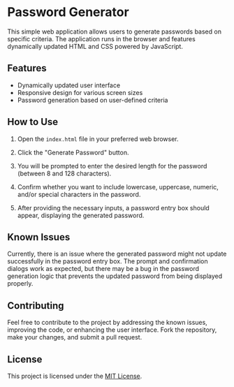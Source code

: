 # Password Generator

This simple web application allows users to generate passwords based on specific criteria. The application runs in the browser and features dynamically updated HTML and CSS powered by JavaScript.

## Features

- Dynamically updated user interface
- Responsive design for various screen sizes
- Password generation based on user-defined criteria

## How to Use

1. Open the `index.html` file in your preferred web browser.

2. Click the "Generate Password" button.

3. You will be prompted to enter the desired length for the password (between 8 and 128 characters).

4. Confirm whether you want to include lowercase, uppercase, numeric, and/or special characters in the password.

5. After providing the necessary inputs, a password entry box should appear, displaying the generated password.

## Known Issues

Currently, there is an issue where the generated password might not update successfully in the password entry box. The prompt and confirmation dialogs work as expected, but there may be a bug in the password generation logic that prevents the updated password from being displayed properly.

## Contributing

Feel free to contribute to the project by addressing the known issues, improving the code, or enhancing the user interface. Fork the repository, make your changes, and submit a pull request.

## License

This project is licensed under the [MIT License](LICENSE).
